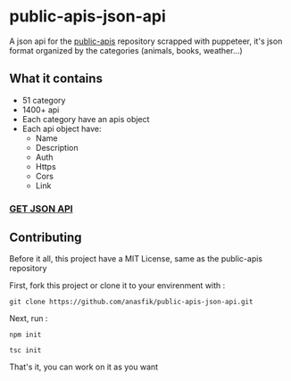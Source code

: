 # public-apis-json-api
A json api for the <a href="https://github.com/public-apis/public-apis">public-apis</a> repository scrapped with puppeteer, it's json format organized by the categories (animals, books, weather...)

## What it contains 
 - 51 category
 - 1400+ api
 - Each category have an apis object
 - Each api object have:
   - Name
   - Description
   - Auth
   - Https
   - Cors
   - Link

### <a href="./result/apis.json">GET JSON API</a>


## Contributing
Before it all, this project have a MIT License, same as the public-apis repository


First, fork this project or clone it to your envirenment with : 

```
git clone https://github.com/anasfik/public-apis-json-api.git
```


Next, run : 
```
npm init
```


```
tsc init
```

That's it, you can work on it as you want

